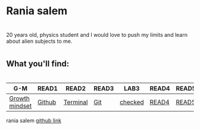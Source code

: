 
# Rania salem 
#
20 years old, physics student and I would love to push my limits and learn about alien subjects to me.
#
## What you'll find:
#
| G-M  | READ1   | READ2   |READ3   | LAB3| READ4 | READ5| LAB3|
| ---| --- | ---|---|---|---|---|---|
|  [Growth mindset](https://raniasalem9998.github.io/learning-journal/G-M) | [Github](https://raniasalem9998.github.io/learning-journal/READ1)       | [Terminal](https://raniasalem9998.github.io/learning-journal/READ2)     | [Git](https://raniasalem9998.github.io/learning-journal/READ3)       | [checked](https://raniasalem9998.github.io/learning-journal/LAB3) |[READ4](https://raniasalem9998.github.io/learning-journal/read4.html)|[READ5](https://raniasalem9998.github.io/learning-journal/read5.html)|[LAB3](https://raniasalem9998.github.io/learning-journal/LAB3.html)|



rania salem 
[github link](https://github.com/raniasalem9998)
